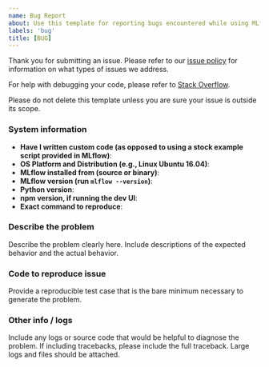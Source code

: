```yaml
---
name: Bug Report
about: Use this template for reporting bugs encountered while using MLflow.
labels: 'bug'
title: [BUG]
---
```

Thank you for submitting an issue. Please refer to our [issue policy](https://www.github.com/mlflow/mlflow/blob/master/ISSUE_POLICY.md)
for information on what types of issues we address.

For help with debugging your code, please refer to [Stack Overflow](https://stackoverflow.com/questions/tagged/mlflow).

  
Please do not delete this template unless you are sure your issue is outside its scope.

### System information
- **Have I written custom code (as opposed to using a stock example script provided in MLflow)**:
- **OS Platform and Distribution (e.g., Linux Ubuntu 16.04)**:
- **MLflow installed from (source or binary)**: 
- **MLflow version (run ``mlflow --version``)**:
- **Python version**: 
- **npm version, if running the dev UI**:
- **Exact command to reproduce**:

### Describe the problem
Describe the problem clearly here. Include descriptions of the expected behavior and the actual behavior.

### Code to reproduce issue
Provide a reproducible test case that is the bare minimum necessary to generate the problem.

### Other info / logs
Include any logs or source code that would be helpful to diagnose the problem. If including tracebacks,
please include the full traceback. Large logs and files should be attached.
